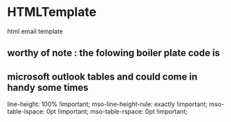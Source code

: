 # HTMLTemplate

html email template

## worthy of note : the folowing boiler plate code is

## microsoft outlook tables and could come in handy some times

line-height: 100% !important;
mso-line-height-rule: exactly !important;
mso-table-lspace: 0pt !important;
mso-table-rspace: 0pt !important;
